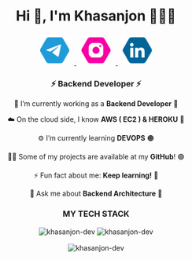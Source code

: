 <!-- <img style="display: block; text-align: center"
     src="https://media.geeksforgeeks.org/wp-content/uploads/20221123153249/SkillsRequiredtoBecomeaBackendDeveloper.png"> -->
<h1 align="center">Hi 👋, I'm Khasanjon 👨🏻‍💻</h1>
<h3 align="center">
<a href="https://t.me/solve_the_problem" target="_blank">
<img style="margin-right:10px;width: 60px; height: 60px" src="images/telegram-blue-hexagon-logo-20894.svg">
</a>
<a href="https://www.instagram.com/khasanjon_mamadaliyev/">
<img style="margin-left: 10px; margin-right: 10px;width: 60px; height: 60px" src="images/instagram-hexagon-logo-20875.svg">
</a>
<a href="https://www.linkedin.com/in/khasanjon-dev/">
<img style="margin-left: 10px;width: 60px; height: 60px" src="images/linkedin-hexagon-blue-logo-20877.svg">
</a>
</h3>

<h3 align="center">⚡ Backend Developer ⚡</h3>
<div align="center">
     
🔭 I’m currently working as a **Backend Developer** 🔴

☁️ On the cloud side, I know **AWS ( EC2 ) & HEROKU** 🔵

⚙️ I’m currently learning **DEVOPS** 🟠

👨‍💻 Some of my projects are available at my **GitHub**! 🟢

⚡ Fun fact about me: **Keep learning!** 🔴

💬 Ask me about **Backend Architecture** 🔵
</div>

<h3 align="center">MY TECH STACK</h3>
<p align="center">
  <img align="center" width="47%" src="STREAK_STATS_URL" alt="khasanjon-dev" />
  <img align="center" width="45%" src="https://github-readme-stats.vercel.app/api?username=khasanjon-dev&count_private=true&theme=aura&show_icons=true&locale=en" alt="khasanjon-dev" />
</p>
<p align="center">
  <img align="center" src="https://github-readme-stats.vercel.app/api/top-langs/?username=khasanjon-dev&theme=chartreuse-dark&langs_count=10&layout=compact" alt="khasanjon-dev" />
</p>

